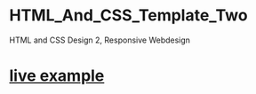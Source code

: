 # HTML_And_CSS_Template_Two
HTML and CSS Design 2, Responsive Webdesign


# [live example](https://albaraaabushammala.github.io/HTML_And_CSS_Template_Two//)

